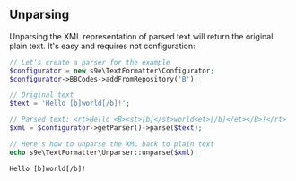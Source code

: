 ## Unparsing

Unparsing the XML representation of parsed text will return the original plain text. It's easy and requires not configuration:

```php
// Let's create a parser for the example
$configurator = new s9e\TextFormatter\Configurator;
$configurator->BBCodes->addFromRepository('B');

// Original text
$text = 'Hello [b]world[/b]!';

// Parsed text: <rt>Hello <B><st>[b]</st>world<et>[/b]</et></B>!</rt>
$xml = $configurator->getParser()->parse($text);

// Here's how to unparse the XML back to plain text
echo s9e\TextFormatter\Unparser::unparse($xml);
```
```html
Hello [b]world[/b]!
```
